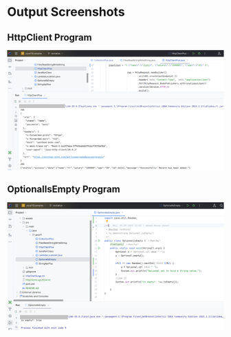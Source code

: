 # Output Screenshots

## HttpClient Program 

![HttpClient program output screenshot](./assets/HttpClient-program-output-screenshot.png)

## OptionalIsEmpty Program 

![OptionalIsEmpty program output screenshot](./assets/OptionalIsEmpty-program-output-screenshot.png)
